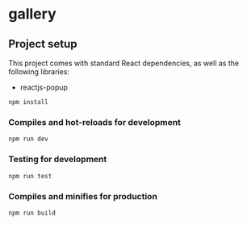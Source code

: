 # gallery

## Project setup

This project comes with standard React dependencies, as well as the following libraries:
  - reactjs-popup

```
npm install
```

### Compiles and hot-reloads for development
```
npm run dev
```

### Testing for development
```
npm run test
```

### Compiles and minifies for production
```
npm run build
```
